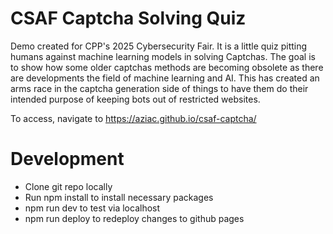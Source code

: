 # CSAF Captcha Solving Quiz

Demo created for CPP's 2025 Cybersecurity Fair. It is a little quiz pitting humans against machine learning models in solving Captchas. The goal is to show how some older captchas methods are becoming obsolete as there are developments the field of machine learning and AI. This has created an arms race in the captcha generation side of things to have them do their intended purpose of keeping bots out of restricted websites.

To access, navigate to https://aziac.github.io/csaf-captcha/

# Development

- Clone git repo locally
- Run npm install to install necessary packages
- npm run dev to test via localhost
- npm run deploy to redeploy changes to github pages
